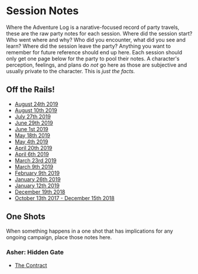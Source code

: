 <!-- TITLE: Session Notes -->
<!-- SUBTITLE: who, what, when, where, and how much? -->

# Session Notes
Where the Adventure Log is a narative-focused record of party travels, these are the raw party notes for each session. Where did the session start? Who went where and why? Who did you encounter, what did you see and learn? Where did the session leave the party? Anything you want to remember for future reference should end up here. Each session should only get one page below for the party to pool their notes. A character's perception, feelings, and plans do _not_ go here as those are subjective and usually private to the character. This is _just the facts._ 

## Off the Rails!

* [August 24th 2019](2019-08-24)
* [August 10th 2019](2019-08-10)
* [July 27th 2019](2019-07-27)
* [June 29th 2019](2019-06-29)
* [June 1st 2019](2019-06-01)
* [May 18th 2019](2019-05-18)
* [May 4th 2019](2019-05-04)
* [April 20th 2019](2019-04-20)
* [April 6th 2019](2019-04-06)
* [March 23rd 2019](2019-03-23)
* [March 9th 2019](2019-03-09)
* [February 9th 2019](2019-02-09)
* [January 26th 2019](2019-01-26)
* [January 12th 2019](2019-01-12)
* [December 19th 2018](2018-12-19)
* [October 13th 2017 - December 15th 2018](2017-10-13-2018-12-15)

## One Shots
When something happens in a one shot that has implications for any ongoing campaign, place those notes here.

### Asher: Hidden Gate
* [The Contract](2019-06-15-asher-contract)